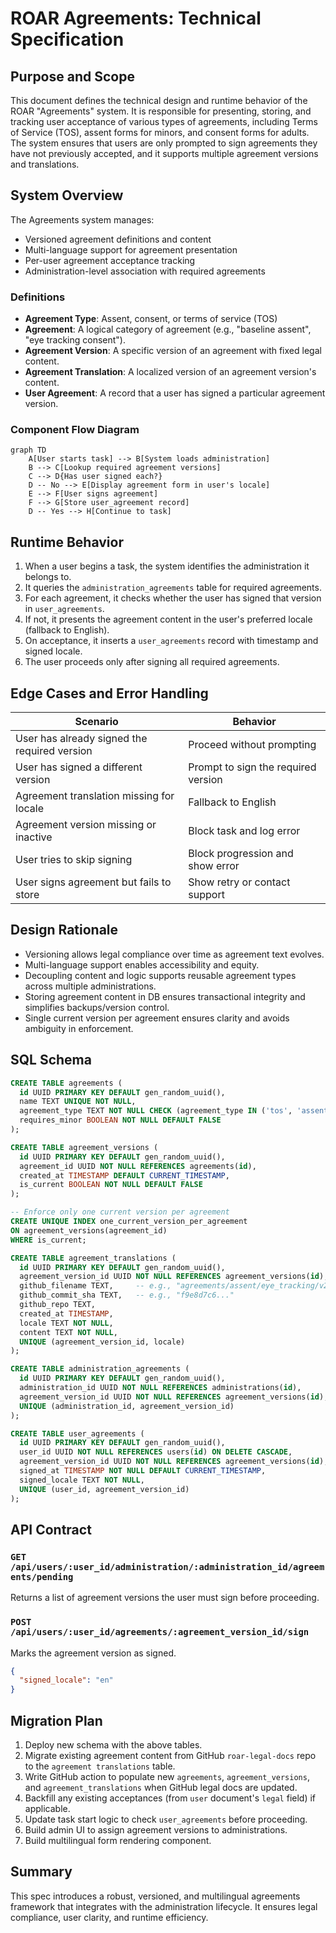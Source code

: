 # ROAR Agreements: Technical Specification

## Purpose and Scope

This document defines the technical design and runtime behavior of the ROAR "Agreements" system. It is responsible for presenting, storing, and tracking user acceptance of various types of agreements, including Terms of Service (TOS), assent forms for minors, and consent forms for adults. The system ensures that users are only prompted to sign agreements they have not previously accepted, and it supports multiple agreement versions and translations.

## System Overview

The Agreements system manages:

* Versioned agreement definitions and content
* Multi-language support for agreement presentation
* Per-user agreement acceptance tracking
* Administration-level association with required agreements

### Definitions

* **Agreement Type**: Assent, consent, or terms of service (TOS)
* **Agreement**: A logical category of agreement (e.g., "baseline assent", "eye tracking consent").
* **Agreement Version**: A specific version of an agreement with fixed legal content.
* **Agreement Translation**: A localized version of an agreement version's content.
* **User Agreement**: A record that a user has signed a particular agreement version.

### Component Flow Diagram

```mermaid
graph TD
    A[User starts task] --> B[System loads administration]
    B --> C[Lookup required agreement versions]
    C --> D{Has user signed each?}
    D -- No --> E[Display agreement form in user's locale]
    E --> F[User signs agreement]
    F --> G[Store user_agreement record]
    D -- Yes --> H[Continue to task]
```

## Runtime Behavior

1. When a user begins a task, the system identifies the administration it belongs to.
2. It queries the `administration_agreements` table for required agreements.
3. For each agreement, it checks whether the user has signed that version in `user_agreements`.
4. If not, it presents the agreement content in the user's preferred locale (fallback to English).
5. On acceptance, it inserts a `user_agreements` record with timestamp and signed locale.
6. The user proceeds only after signing all required agreements.

## Edge Cases and Error Handling

| Scenario                                     | Behavior                            |
| -------------------------------------------- | ----------------------------------- |
| User has already signed the required version | Proceed without prompting           |
| User has signed a different version          | Prompt to sign the required version |
| Agreement translation missing for locale     | Fallback to English                 |
| Agreement version missing or inactive        | Block task and log error            |
| User tries to skip signing                   | Block progression and show error    |
| User signs agreement but fails to store      | Show retry or contact support       |

## Design Rationale

* Versioning allows legal compliance over time as agreement text evolves.
* Multi-language support enables accessibility and equity.
* Decoupling content and logic supports reusable agreement types across multiple administrations.
* Storing agreement content in DB ensures transactional integrity and simplifies backups/version control.
* Single current version per agreement ensures clarity and avoids ambiguity in enforcement.

## SQL Schema

```sql
CREATE TABLE agreements (
  id UUID PRIMARY KEY DEFAULT gen_random_uuid(),
  name TEXT UNIQUE NOT NULL,
  agreement_type TEXT NOT NULL CHECK (agreement_type IN ('tos', 'assent', 'consent')),
  requires_minor BOOLEAN NOT NULL DEFAULT FALSE
);

CREATE TABLE agreement_versions (
  id UUID PRIMARY KEY DEFAULT gen_random_uuid(),
  agreement_id UUID NOT NULL REFERENCES agreements(id),
  created_at TIMESTAMP DEFAULT CURRENT_TIMESTAMP,
  is_current BOOLEAN NOT NULL DEFAULT FALSE
);

-- Enforce only one current version per agreement
CREATE UNIQUE INDEX one_current_version_per_agreement
ON agreement_versions(agreement_id)
WHERE is_current;

CREATE TABLE agreement_translations (
  id UUID PRIMARY KEY DEFAULT gen_random_uuid(),
  agreement_version_id UUID NOT NULL REFERENCES agreement_versions(id),
  github_filename TEXT,     -- e.g., "agreements/assent/eye_tracking/v2_en.html"
  github_commit_sha TEXT,   -- e.g., "f9e8d7c6..."
  github_repo TEXT,
  created_at TIMESTAMP,
  locale TEXT NOT NULL,
  content TEXT NOT NULL,
  UNIQUE (agreement_version_id, locale)
);

CREATE TABLE administration_agreements (
  id UUID PRIMARY KEY DEFAULT gen_random_uuid(),
  administration_id UUID NOT NULL REFERENCES administrations(id),
  agreement_version_id UUID NOT NULL REFERENCES agreement_versions(id),
  UNIQUE (administration_id, agreement_version_id)
);

CREATE TABLE user_agreements (
  id UUID PRIMARY KEY DEFAULT gen_random_uuid(),
  user_id UUID NOT NULL REFERENCES users(id) ON DELETE CASCADE,
  agreement_version_id UUID NOT NULL REFERENCES agreement_versions(id),
  signed_at TIMESTAMP NOT NULL DEFAULT CURRENT_TIMESTAMP,
  signed_locale TEXT NOT NULL,
  UNIQUE (user_id, agreement_version_id)
);
```

## API Contract

### `GET /api/users/:user_id/administration/:administration_id/agreements/pending`

Returns a list of agreement versions the user must sign before proceeding.

### `POST /api/users/:user_id/agreements/:agreement_version_id/sign`

Marks the agreement version as signed.

```json
{
  "signed_locale": "en"
}
```

## Migration Plan

1. Deploy new schema with the above tables.
1. Migrate existing agreement content from GitHub `roar-legal-docs` repo to the `agreement translations` table.
1. Write GitHub action to populate new `agreements`, `agreement_versions`, and `agreement_translations` when GitHub legal docs are updated.
1. Backfill any existing acceptances (from `user` document's `legal` field) if applicable.
1. Update task start logic to check `user_agreements` before proceeding.
1. Build admin UI to assign agreement versions to administrations.
1. Build multilingual form rendering component.

## Summary

This spec introduces a robust, versioned, and multilingual agreements framework that integrates with the administration lifecycle. It ensures legal compliance, user clarity, and runtime efficiency.
